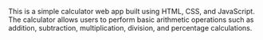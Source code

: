 This is a simple calculator web app built using HTML, CSS, and JavaScript. The calculator allows users to perform basic arithmetic operations such as addition, subtraction, multiplication, division, and percentage calculations.
